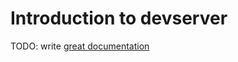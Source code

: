 # Introduction to devserver

TODO: write [great documentation](http://jacobian.org/writing/great-documentation/what-to-write/)
